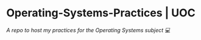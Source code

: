 # Operating-Systems-Practices | UOC

*A repo to host my practices for the Operating Systems subject 💻*
